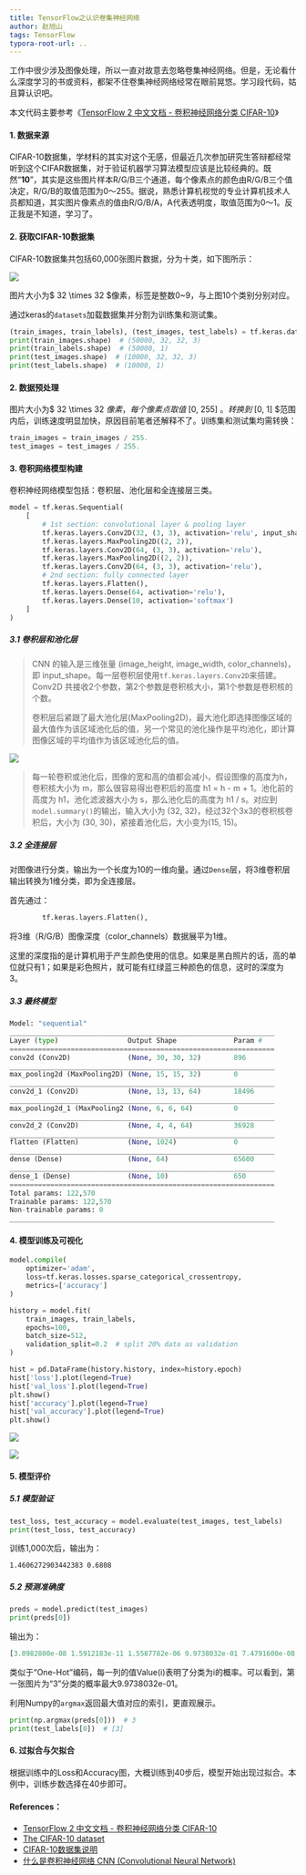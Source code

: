 ```yaml
---
title: TensorFlow之认识卷集神经网络
author: 赵旭山
tags: TensorFlow
typora-root-url: ..
---
```




工作中很少涉及图像处理，所以一直对故意去忽略卷集神经网络。但是，无论看什么深度学习的书或资料，都架不住卷集神经网络经常在眼前晃悠。学习段代码，姑且算认识吧。



本文代码主要参考《[TensorFlow 2 中文文档 - 卷积神经网络分类 CIFAR-10](https://geektutu.com/post/tf2doc-cnn-cifar10.html)》



#### 1. 数据来源

CIFAR-10数据集，学材料的其实对这个无感，但最近几次参加研究生答辩都经常听到这个CIFAR数据集，对于验证机器学习算法模型应该是比较经典的。既然“**10**”，其实是这些图片样本R/G/B三个通道，每个像素点的颜色由R/G/B三个值决定，R/G/B的取值范围为0～255。据说，熟悉计算机视觉的专业计算机技术人员都知道，其实图片像素点的值由R/G/B/A，A代表透明度，取值范围为0～1。反正我是不知道，学习了。

#### 2. 获取CIFAR-10数据集

CIFAR-10数据集共包括60,000张图片数据，分为十类，如下图所示：

![](/assets/images/cifar10CNNDescr202004171836.png)

图片大小为$ 32 \times 32 $像素，标签是整数0~9，与上图10个类别分别对应。

通过keras的`datasets`加载数据集并分割为训练集和测试集。

```python
(train_images, train_labels), (test_images, test_labels) = tf.keras.datasets.cifar10.load_data()
print(train_images.shape)  # (50000, 32, 32, 3)
print(train_labels.shape)  # (50000, 1)
print(test_images.shape)  # (10000, 32, 32, 3)
print(test_labels.shape)  # (10000, 1)
```

#### 2. 数据预处理

图片大小为$ 32 \times 32 $像素，每个像素点取值$ [0, 255] $。转换到$ [0, 1] $范围内后，训练速度明显加快，原因目前笔者还解释不了。训练集和测试集均需转换：

```python
train_images = train_images / 255.
test_images = test_images / 255.
```

#### 3. 卷积网络模型构建

卷积神经网络模型包括：卷积层、池化层和全连接层三类。

```python
model = tf.keras.Sequential(
    [
        # 1st section: convolutional layer & pooling layer
        tf.keras.layers.Conv2D(32, (3, 3), activation='relu', input_shape=(32, 32, 3)),
        tf.keras.layers.MaxPooling2D((2, 2)),
        tf.keras.layers.Conv2D(64, (3, 3), activation='relu'),
        tf.keras.layers.MaxPooling2D((2, 2)),
        tf.keras.layers.Conv2D(64, (3, 3), activation='relu'),
        # 2nd section: fully connected layer
        tf.keras.layers.Flatten(),
        tf.keras.layers.Dense(64, activation='relu'),
        tf.keras.layers.Dense(10, activation='softmax')
    ]
)
```

##### 3.1 卷积层和池化层

> CNN 的输入是三维张量 (image_height, image_width, color_channels)，即 input_shape。每一层卷积层使用`tf.keras.layers.Conv2D`来搭建。Conv2D 共接收2个参数，第2个参数是卷积核大小，第1个参数是卷积核的个数。
>
> 卷积层后紧跟了最大池化层(MaxPooling2D)，最大池化即选择图像区域的最大值作为该区域池化后的值，另一个常见的池化操作是平均池化，即计算图像区域的平均值作为该区域池化后的值。

![](/assets/images/cnnStructureDescr202004171914.png)

> 每一轮卷积或池化后，图像的宽和高的值都会减小，假设图像的高度为h，卷积核大小为 m，那么很容易得出卷积后的高度 h1 = h - m + 1。池化前的高度为 h1，池化滤波器大小为 s，那么池化后的高度为 h1 / s。对应到`model.summary()`的输出，输入大小为 (32, 32)，经过32个3x3的卷积核卷积后，大小为 (30, 30)，紧接着池化后，大小变为(15, 15)。

##### 3.2 全连接层

对图像进行分类，输出为一个长度为10的一维向量。通过`Dense`层，将3维卷积层输出转换为1维分类，即为全连接层。

首先通过：

```python
        tf.keras.layers.Flatten(),
```

将3维（R/G/B）图像深度（color_channels）数据展平为1维。

这里的深度指的是计算机用于产生颜色使用的信息。如果是黑白照片的话，高的单位就只有1；如果是彩色照片，就可能有红绿蓝三种颜色的信息，这时的深度为3。

##### 3.3 最终模型

```python
Model: "sequential"
_________________________________________________________________
Layer (type)                 Output Shape              Param #
=================================================================
conv2d (Conv2D)              (None, 30, 30, 32)        896
_________________________________________________________________
max_pooling2d (MaxPooling2D) (None, 15, 15, 32)        0
_________________________________________________________________
conv2d_1 (Conv2D)            (None, 13, 13, 64)        18496
_________________________________________________________________
max_pooling2d_1 (MaxPooling2 (None, 6, 6, 64)          0
_________________________________________________________________
conv2d_2 (Conv2D)            (None, 4, 4, 64)          36928
_________________________________________________________________
flatten (Flatten)            (None, 1024)              0
_________________________________________________________________
dense (Dense)                (None, 64)                65600
_________________________________________________________________
dense_1 (Dense)              (None, 10)                650
=================================================================
Total params: 122,570
Trainable params: 122,570
Non-trainable params: 0
_________________________________________________________________
```

#### 4. 模型训练及可视化

```python
model.compile(
    optimizer='adam',
    loss=tf.keras.losses.sparse_categorical_crossentropy,
    metrics=['accuracy']
)

history = model.fit(
    train_images, train_labels,
    epochs=100,
    batch_size=512,
    validation_split=0.2  # split 20% data as validation
)

hist = pd.DataFrame(history.history, index=history.epoch)
hist['loss'].plot(legend=True)
hist['val_loss'].plot(legend=True)
plt.show()
hist['accuracy'].plot(legend=True)
hist['val_accuracy'].plot(legend=True)
plt.show()
```

![](/assets/images/cifar10CNNLoss202004171754.png)





![](/assets/images/cifar10CNNAccuracy202004171754.png)

#### 5. 模型评价

##### 5.1 模型验证

```python
test_loss, test_accuracy = model.evaluate(test_images, test_labels)
print(test_loss, test_accuracy)
```

训练1,000次后，输出为：

```
1.4606272903442383 0.6808
```

##### 5.2 预测准确度

```python
preds = model.predict(test_images)
print(preds[0])
```

输出为：

```python
[3.0982800e-08 1.5912183e-11 1.5587782e-06 9.9738032e-01 7.4791600e-08 2.5771046e-03 3.9310959e-05 4.1453538e-09 1.6840111e-06 3.3820519e-11]
```

类似于“One-Hot”编码，每一列的值Value(i)表明了分类为i的概率。可以看到，第一张图片为“3”分类的概率最大9.9738032e-01。

利用Numpy的`argmax`返回最大值对应的索引，更直观展示。

```python
print(np.argmax(preds[0]))  # 3
print(test_labels[0])  # [3]
```

#### 6. 过拟合与欠拟合

根据训练中的Loss和Accuracy图，大概训练到40步后，模型开始出现过拟合。本例中，训练步数选择在40步即可。

#### References：

* [TensorFlow 2 中文文档 - 卷积神经网络分类 CIFAR-10](https://geektutu.com/post/tf2doc-cnn-cifar10.html)
* [The CIFAR-10 dataset](http://www.cs.toronto.edu/~kriz/cifar.html)
* [CIFAR-10数据集说明](https://www.cnblogs.com/Jerry-Dong/p/8109938.html)
* [什么是卷积神经网络 CNN (Convolutional Neural Network)](https://morvanzhou.github.io/tutorials/machine-learning/tensorflow/5-03-A-CNN/)

